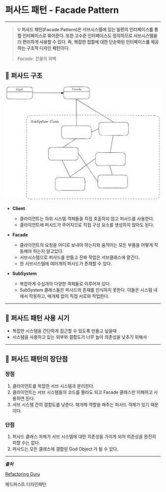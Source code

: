 # 퍼사드 패턴 - Facade Pattern
<hr>

> **💡 퍼사드 패턴(Facade Pattern)은 서브시스템에 있는 일련의 인터페이스를 통합 인터페이스로 묶어준다. 또한 고수준 인터페이스도 정의하므로
> 서브시스템을 더 편리하게 사용할 수 있다. 즉, 복잡한 집합에 대한 단순화된 인터페이스를 제공하는 구조적 디자인 패턴이다.**
> 
> _Facade_: 건물의 외벽

## 🔨 퍼사드 구조
![img.png](../images/facade.png)
* **Client**
  * 클라이언트는 하위 시스템 객체들을 직접 호출하지 않고 퍼사드를 사용한다.
  * 클라이언트에 퍼사드가 주어지므로 직접 구성 요소를 생성하지 않아도 된다.


* **Facade**
  * 클라이언트의 요청을 어디로 보내야 하는지와 움직이는 모든 부품을 어떻게 작동해야 하는지 알고있다.
  * 서브시스템으로 퍼사드를 만들고 진짜 작업은 서브클래스에 맡긴다.
  * 한 서브시스템에 여러개의 퍼사드가 존재할 수 있다.


* **SubSystem**
  * 복잡하게 수십개의 다양한 객체들로 이루어져 있다.
  * SubSystem 클래스들은 퍼사드의 존재를 인식하지 못한다. 이들은 시스템 내에서 작동하고, 매개체 없이 직접 서로와 작업한다.

---

## 🎯 퍼사드 패턴 사용 시기
* 복잡한 시스템을 간단하게 접근할 수 있도록 만들고 싶을때
* 시스템을 사용하고 있는 외부와 결합도가 너무 높아 의존성을 낮추기 위해서

---

## 📝 퍼사드 패턴의 장단점

### 장점
1. 클라이언트를 복잡한 서브 시스템과 분리한다.
2. 클라이언트는 서브 시스템들의 코드를 몰라도 되고 Facade 클래스만 이해하고 사용하면 된다.
3. 서브 시스템 간의 결합도를 낮춘다. 매개체 역할을 해주는 퍼사드 객체가 있기 때문이다.

### 단점
1. 퍼사드 클래스 자체가 서브 시스템에 대한 의존성을 가지게 되어 의존성을 완전히 피할 수는 없다.
2. 퍼사드는 모든 클래스에 결합된 God Object 가 될 수 있다.


---
**_출처_**

[Refactoring Guru](https://refactoring.guru/design-patterns/proxy)

헤드퍼스트 디자인패턴
